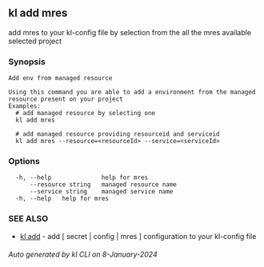## kl add mres

add mres to your kl-config file by selection from the all the mres available selected project

### Synopsis

```
Add env from managed resource

Using this command you are able to add a environment from the managed resource present on your project
Examples:
  # add managed resource by selecting one
  kl add mres

  # add managed resource providing resourceid and serviceid 
  kl add mres --resource=<resourceId> --service=<serviceId>

```

### Options

```
  -h, --help              help for mres
      --resource string   managed resource name
      --service string    managed service name
  -h, --help   help for mres
```

### SEE ALSO

* [kl add](kl_add.md)  - add [ secret | config | mres ] configuration to your kl-config file

###### Auto generated by kl CLI on 8-January-2024

